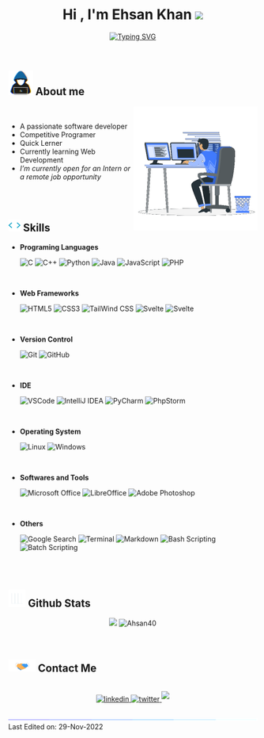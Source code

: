 <h1 align="center"><b>Hi , I'm Ehsan Khan </b><img src="https://media.giphy.com/media/hvRJCLFzcasrR4ia7z/giphy.gif" width="35"></h1>

<p align="center">
  <a href="https://git.io/typing-svg"><img src="https://readme-typing-svg.demolab.com?font=Fira+Code&pause=1000&width=435&lines=Assalamu+Alaikum+Warahmatullah...%E2%9D%A4" alt="Typing SVG" />
  </a>
</p>
<br>


## <picture><img src = "img/about_me.gif" width = 50px></picture>  **About me**

<picture> <img align="right" src="img/Right_Side.gif" width = 250px></picture>
<br>

- A passionate software developer
- Competitive Programer 
- Quick Lerner <!--[link](https://ehsan.pages.dev)-->
- Currently learning Web Development
- _I’m currently open for an Intern or a remote job opportunity_ <!--, this is [my resume](https://read.cv)-->

<br><br>

## <img src="img/code.gif" width ="25"><b> Skills</b>

<p align="center">

- **Programing Languages**
    
    ![C](https://img.shields.io/badge/-C%20-%232370ED.svg?style=for-the-badge&logo=c&logoColor=white)
    ![C++](https://img.shields.io/badge/C++%20-%2300599C.svg?style=for-the-badge&logo=c%2B%2B&logoColor=white)
    ![Python](https://img.shields.io/badge/Python%20-%2314354C.svg?style=for-the-badge&logo=python&logoColor=white)
    ![Java](https://img.shields.io/badge/Java%20-F22F46.svg?style=for-the-badge&logo=java&logoColor=white)
   ![JavaScript](https://img.shields.io/badge/JavaScript%20-%23F7DF1E.svg?style=for-the-badge&logo=javascript&logoColor=black)
   ![PHP](https://img.shields.io/badge/PHP%20-777BB4?style=for-the-badge&logo=PHP&logoColor=black)

<br>   
    
- **Web Frameworks**

   ![HTML5](https://img.shields.io/badge/HTML5%20-%23E34F26.svg?style=for-the-badge&logo=html5&logoColor=white)
   ![CSS3](https://img.shields.io/badge/CSS%20-%231572B6.svg?style=for-the-badge&logo=css3&logoColor=white)
   ![TailWind CSS](https://img.shields.io/badge/TailWind%20CSS%20-%2306B6D6.svg?style=for-the-badge&logo=tailwindcss&logoColor=white)
   ![Svelte](https://img.shields.io/badge/Svelte%20-%23FF3E00.svg?style=for-the-badge&logo=svelte&logoColor=white)
   ![Svelte](https://img.shields.io/badge/Django%20-%23092E20.svg?style=for-the-badge&logo=django&logoColor=white)
    
<br>


- **Version Control**

    ![Git](https://img.shields.io/badge/Git-%23F05033.svg?style=for-the-badge&logo=git&logoColor=white)
![GitHub](https://img.shields.io/badge/Github-%23121011.svg?style=for-the-badge&logo=github&logoColor=white)

<br>


- **IDE**

    ![VSCode](https://img.shields.io/badge/VSCode-0078d7.svg?style=for-the-badge&logo=visual-studio-code&logoColor=white)
    ![IntelliJ IDEA](https://img.shields.io/badge/IntelliJ%20IDEA-1B6AC6?style=for-the-badge&logo=intellijidea&logoColor=black)
    ![PyCharm](https://img.shields.io/badge/PyCharm-FFFC00?style=for-the-badge&logo=pycharm&logoColor=black)
    ![PhpStorm](https://img.shields.io/badge/PhpStorm-A100FF?style=for-the-badge&logo=PhpStorm&logoColor=black)

<br>


- **Operating System**

    ![Linux](https://img.shields.io/badge/Linux-FCC624?style=for-the-badge&logo=linux&logoColor=black)
    ![Windows](https://img.shields.io/badge/Windows-0078D4?style=for-the-badge&logo=windows11&logoColor=black)

<br>

- **Softwares and Tools**

    ![Microsoft Office](https://img.shields.io/badge/Microsoft%20Office-D83B01?style=for-the-badge&logo=microsoftoffice&logoColor=black)
    ![LibreOffice](https://img.shields.io/badge/LibreOffice-18A303?style=for-the-badge&logo=libreoffice&logoColor=black)
    ![Adobe Photoshop](https://img.shields.io/badge/Photoshop-31A8FF?style=for-the-badge&logo=AdobePhotoshop&logoColor=black)

<br>

- **Others**

    ![Google Search](https://img.shields.io/badge/Google%20Search-%234285F4.svg?style=for-the-badge&logo=google&logoColor=white)
    ![Terminal](https://img.shields.io/badge/Terminal-%23241F31.svg?style=for-the-badge&logo=gnometerminal&logoColor=white)
    ![Markdown](https://img.shields.io/badge/Markdown-%23000000.svg?style=for-the-badge&logo=markdown&logoColor=white)
    ![Bash Scripting](https://img.shields.io/badge/Bash%20Scripting-%234EAA25.svg?style=for-the-badge&logo=gnubash&logoColor=white)
    ![Batch Scripting](https://img.shields.io/badge/Batch%20Scripting-%234D4D4D.svg?style=for-the-badge&logo=windowsterminal&logoColor=white)


</p>
<br><br>

## <img src="img/Stats.gif" width="35"><b> Github Stats </b>

<div align="center">
  <img src="https://github-readme-stats.vercel.app/api?username=ahsan40&include_all_commits=true&count_private=true&show_icons=true&line_height=20&title_color=0D9488&text_color=D3D3D3&theme=transparent" width="450"/>
  <img src="https://github-readme-stats.vercel.app/api/top-langs?username=ahsan40&show_icons=true&locale=en&layout=compact&line_height=20&title_color=0D9488&icon_color=2234AE&text_color=D3D3D3&theme=transparent" width="375"  alt="Ahsan40"/>
</div>
<br>
<br>


## <img src="img/handshake.gif" width ="55"> <b> Contact Me</b>
<br>
<div align='center'>
<a href="https://linkedin.com/in/ehsan18t" target="_blank">
<img src="https://img.shields.io/badge/linkedin:  ehsan18t-%2300acee.svg?color=405DE6&style=for-the-badge&logo=linkedin&logoColor=white" alt=linkedin style="margin-bottom: 5px;"/>
</a>
<a href="https://twitter.com/ehsan18t" target="_blank">
<img src="https://img.shields.io/badge/twitter:  ehsan18t-%2300acee.svg?color=1DA1F2&style=for-the-badge&logo=twitter&logoColor=white" alt=twitter style="margin-bottom: 5px;"/>
</a>
<a href="mailto:ehsan18t@gmail.com" target="_blank">
<img src="https://img.shields.io/badge/gmail:  ehsan18t-%23EA4335.svg?style=for-the-badge&logo=gmail&logoColor=white" t=mail style="margin-bottom: 5px;" />
</a>
</div>
<br>

<img src="img/line.gif">
Last Edited on: 29-Nov-2022